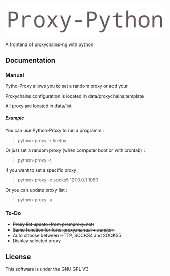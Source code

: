 ![Python-Proxy](logo.jpg)

A frontend of proxychains-ng with python

## Documentation

### Manual

Pytho-Proxy allows you to set a random proxy or add your

Proxychains configuration is located in data/proxychains.template

All proxy are located in data/list


##### Example

You can use Python-Proxy to run a programm : 

> python-proxy -r firefox

Or just set a random proxy (when computer boot or with crontab) :

> python-proxy -r

If you want to set a specific proxy : 

> python-proxy -c socks5 127.0.0.1 1080

Or you can update proxy list :

> python-proxy -u

### To-Do

 + ~~Proxy list update (from premproxy.net)~~
 + ~~Same function for func_proxy.manual + .random~~
 + Auto choose between HTTP, SOCKS4 and SOCKS5
 + Display selected proxy

## License

This software is under the GNU GPL V3
